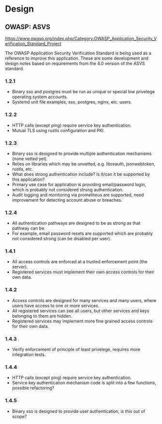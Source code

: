 # Design

## OWASP: ASVS

<https://www.owasp.org/index.php/Category:OWASP_Application_Security_Verification_Standard_Project>

The OWASP Application Security Verification Standard is being used as a reference to improve this application. These are some development and design notes based on requirements from the 4.0 version of the ASVS standard.

### 1.2.1

- Binary sso and postgres must be run as unique or special low privelege operating system accounts.
- Systemd unit file examples, sso, postgres, nginx, etc. users.

### 1.2.2

- HTTP calls (except ping) require service key authentication.
- Mutual TLS using rustls configuration and PKI.

### 1.2.3

- Binary sso is designed to provide multiple authentication mechanisms (none vetted yet).
- Relies on libraries which may be unvetted, e.g. libreauth, jsonwebtoken, rustls, etc.
- What does strong authentication include? Is it/can it be supported by this application?
- Primary use case for application is providing email/password login, which is probably not considered strong authentication.
- Audit logging and monitoring via prometheus are supported, need improvement for detecting account abuse or breaches.

### 1.2.4

- All authentication pathways are designed to be as strong as that pathway can be.
- For example, email password resets are supported which are probably not considered strong (can be disabled per user).

### 1.4.1

- All access controls are enforced at a trusted enforcement point (the server).
- Registered services must implement their own access controls for their own data.

### 1.4.2

- Access controls are designed for many services and many users, where users have access to one or more services.
- All registered services can see all users, but other services and keys belonging to them are hidden.
- Registered services may implement more fine grained access controls for their own data.

### 1.4.3

- Verify enforcement of principle of least privelege, requires more integration tests.

### 1.4.4

- HTTP calls (except ping) require service key authentication.
- Service key authentication mechanism code is split into a few functions, possible refactoring?

### 1.4.5

- Binary sso is designed to provide user authentication, is this out of scope?
